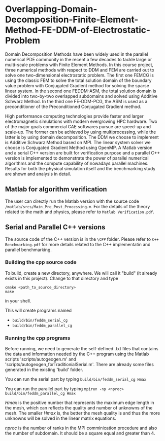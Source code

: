 # Overlapping-Domain-Decomposition-Finite-Element-Method-FE-DDM-of-Electrostatic-Problem
Domain Decomposition Methods have been widely used in the parallel numerical PDE community in the
recent a few decades to tackle large or multi-scale problems with Finite Element Methods. In this course project, three numerical methods with respect to DDM and FEM are carried out to solve one two-dimensional electrostatic problem. The first one FEMCG is using the classic FEM to solve the total solution domain of
the boundary value problem with Conjugated Gradient method for solving the sparse linear system. In the second one FEDDM-ASM, the total solution domain is divided into two-by-two overlapped subdomains and solved using Additive Schwarz Method. In the third one FE-DDM-PCG, the ASM is used as a preconditioner of the Preconditioned Conjugated Gradient method. 

High performance computing technologies provide faster and larger electromagnetic simulations with modern evergrowing HPC hardware. Two of the major goals commercial CAE softwares  pursue are speed-up and
scale-up. The former can be achieved by using multiprocessing, while the latter is by using domain decomposition. The DDM we choose to implement is Additive Schwarz Method based on MPI. The linear system solver we choose is Conjugated Gradient Method using OpenMP. A Matlab version and a serial C++ version are built for verification purpose and a parallel C++ version is implemented to demonstrate the power of parallel numerical algorithms and the compute capability of nowadays parallel machines. Results for both the physical simulation itself and the benchmarking study are shown and analysis in detail.

## Matlab for algorithm verification
The user can directly run the Matlab version with the source code `/matlab/srcs/Main_Pre_Post_Processing.m`. For the details of the theory related to the math and physics, please refer to `Matlab Verification.pdf`.

## Serial and Parallel C++ versions
The source code of the C++ version is in the `\CPP` folder. Please refer to `C++ Benchmarking.pdf` for more details related to the C++ implementatin and parallel benchmarking.

### Building the cpp source code

To build, create a new directory, anywhere. We will call it "build" (it already exists in this project).
Change to that directory and type

```
cmake <path_to_source_directory>
make
```
in your shell.

This will create programs named
* `build/bin/feddm_serial_cg`
* `build/bin/feddm_parallel_cg`

### Running the cpp programs
Before running, we need to generate the self-defined .txt files that contains the data and information needed by the C++ program using the Matlab scripts 'scripts/autogeogen.m' and 'scripts/autogeogen_forTraditionialSerial.m'. There are already some files generated in the existing 'build' folder.

You can run the serial part by typing
`build/bin/feddm_serial_cg Hmax`

You can run the parallel part by typing
`mpirun -np <nproc> build/bin/feddm_parallel_cg Hmax`

*Hmax* is the positive number that represents the maximum edge length in the mesh, which can reflects the quality and number of unknowns of the mesh. The smaller *Hmax* is, the better the mesh quality is and thus the more unknowns will be solved in the linear matrix equations.

*nproc* is the number of ranks in the MPI comminication procedure and also the number of subdomain. It should be a square equal and greater than 4.